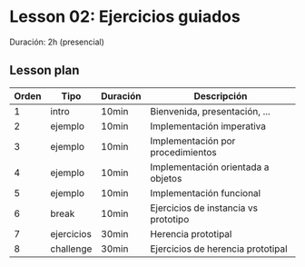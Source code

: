 # Lesson 02: Ejercicios guiados

Duración: 2h (presencial)

## Lesson plan

| Orden |  Tipo      | Duración | Descripción
|-------|------------|----------|------------
|   1   | intro      |   10min  | Bienvenida, presentación, ...
|   2   | ejemplo    |   10min  | Implementación imperativa
|   3   | ejemplo    |   10min  | Implementación por procedimientos
|   4   | ejemplo    |   10min  | Implementación orientada a objetos
|   5   | ejemplo    |   10min  | Implementación funcional
|   6   | break      |   10min  | Ejercicios de instancia vs prototipo
|   7   | ejercicios |   30min  | Herencia prototipal
|   8   | challenge  |   30min  | Ejercicios de herencia prototipal

